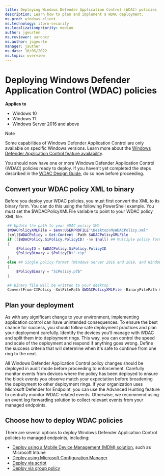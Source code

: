 ```yaml
---
title: Deploying Windows Defender Application Control (WDAC) policies
description: Learn how to plan and implement a WDAC deployment.
ms.prod: windows-client
ms.technology: itpro-security
ms.localizationpriority: medium
author: jgeurten
ms.reviewer: aaroncz
ms.author: jogeurte
manager: jsuther
ms.date: 10/06/2022
ms.topic: overview
---
```


# Deploying Windows Defender Application Control (WDAC) policies

**Applies to**

- Windows 10
- Windows 11
- Windows Server 2016 and above

> [!NOTE]
> Some capabilities of Windows Defender Application Control are only available on specific Windows versions. Learn more about the [Windows Defender Application Control feature availability](feature-availability.md).

You should now have one or more Windows Defender Application Control (WDAC) policies ready to deploy. If you haven't yet completed the steps described in the [WDAC Design Guide](windows-defender-application-control-design-guide.md), do so now before proceeding.

## Convert your WDAC policy XML to binary

Before you deploy your WDAC policies, you must first convert the XML to its binary form. You can do this using the following PowerShell example. You must set the $WDACPolicyXMLFile variable to point to your WDAC policy XML file.

   ```powershell
    ## Update the path to your WDAC policy XML
    $WDACPolicyXMLFile = $env:USERPROFILE"\Desktop\MyWDACPolicy.xml"
    [xml]$WDACPolicy = Get-Content -Path $WDACPolicyXMLFile
    if (($WDACPolicy.SiPolicy.PolicyID) -ne $null) ## Multiple policy format (For Windows builds 1903+ only, including Server 2022)
    {
        $PolicyID = $WDACPolicy.SiPolicy.PolicyID
        $PolicyBinary = $PolicyID+".cip"
    }
    else ## Single policy format (Windows Server 2016 and 2019, and Windows 10 1809 LTSC)
    {
        $PolicyBinary = "SiPolicy.p7b"
    }
    
    ## Binary file will be written to your desktop
    ConvertFrom-CIPolicy -XmlFilePath $WDACPolicyXMLFile -BinaryFilePath $env:USERPROFILE\Desktop\$PolicyBinary
   ```

## Plan your deployment

As with any significant change to your environment, implementing application control can have unintended consequences. To ensure the best chance for success, you should follow safe deployment practices and plan your deployment carefully. Identify the devices you'll manage with WDAC and split them into deployment rings. This way, you can control the speed and scale of the deployment and respond if anything goes wrong. Define the success criteria that will determine when it's safe to continue from one ring to the next.

All Windows Defender Application Control policy changes should be deployed in audit mode before proceeding to enforcement. Carefully monitor events from devices where the policy has been deployed to ensure the block events you observe match your expectation before broadening the deployment to other deployment rings. If your organization uses Microsoft Defender for Endpoint, you can use the Advanced Hunting feature to centrally monitor WDAC-related events. Otherwise, we recommend using an event log forwarding solution to collect relevant events from your managed endpoints.

## Choose how to deploy WDAC policies

There are several options to deploy Windows Defender Application Control policies to managed endpoints, including:

- [Deploy using a Mobile Device Management (MDM) solution](deployment/deploy-windows-defender-application-control-policies-using-intune.md), such as Microsoft Intune
- [Deploy using Microsoft Configuration Manager](deployment/deploy-wdac-policies-with-memcm.md)
- [Deploy via script](deployment/deploy-wdac-policies-with-script.md)
- [Deploy via group policy](deployment/deploy-windows-defender-application-control-policies-using-group-policy.md)
